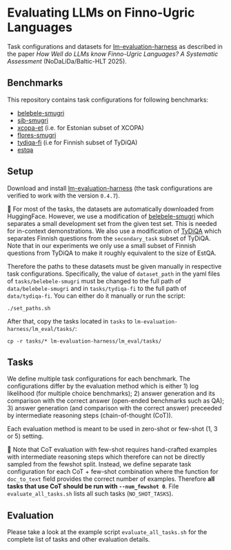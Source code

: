 # Evaluating LLMs on Finno-Ugric Languages

Task configurations and datasets for [lm-evaluation-harness](https://github.com/EleutherAI/lm-evaluation-harness) as described in the paper *How Well do LLMs know Finno-Ugric Languages? A Systematic Assessment* (NoDaLiDa/Baltic-HLT 2025).

## Benchmarks

This repository contains task configurations for following benchmarks:

- [belebele-smugri](https://huggingface.co/datasets/tartuNLP/belebele-smugri)
- [sib-smugri](https://huggingface.co/datasets/tartuNLP/sib-smugri)
- [xcopa-et]() (i.e. for Estonian subset of XCOPA)
- [flores-smugri](https://huggingface.co/datasets/tartuNLP/flores-smugri-pairs)
- [tydiqa-fi](https://huggingface.co/datasets/google-research-datasets/tydiqa) (i.e for Finnish subset of TyDiQA)
- [estqa](https://huggingface.co/datasets/TalTechNLP/EstQA) 

## Setup

Download and install [lm-evaluation-harness](https://github.com/EleutherAI/lm-evaluation-harness) (the task configurations are verified to work with the version `0.4.7`).

🚨 For most of the tasks, the datasets are automatically downloaded from HuggingFace. However, we use a modification of [belebele-smugri](https://huggingface.co/datasets/tartuNLP/belebele-smugri) which separates a small development set from the given test set. This is needed for in-context demonstrations. We also use a modification of [TyDiQA](https://huggingface.co/datasets/google-research-datasets/tydiqa) which separates Finnish questions from the `secondary_task` subset of TyDiQA. Note that in our experiments we only use a small subset of Finnish questions from TyDiQA to make it roughly equivalent to the size of EstQA.

Therefore the paths to these datasets must be given manually in respective task configurations. Specifically, the value of `dataset_path` in the yaml files of `tasks/belebele-smugri` must be changed to the full path of `data/belebele-smugri` and in `tasks/tydiqa-fi` to the full path of `data/tydiqa-fi`. You can either do it manually or run the script:

`./set_paths.sh`

After that, copy the tasks located in `tasks` to `lm-evaluation-harness/lm_eval/tasks/`:

`cp -r tasks/* lm-evaluation-harness/lm_eval/tasks/`

## Tasks

We define multiple task configurations for each benchmark. The configurations differ by the evaluation method which is either 1) log likelihood (for multiple choice benchmarks); 2) answer generation and its comparison with the correct answer (open-ended benchmarks such as QA); 3) answer generation (and comparison with the correct answer) preceeded by intermediate reasoning steps (chain-of-thought (CoT)).

Each evaluation method is meant to be used in zero-shot or few-shot (1, 3 or 5) setting.

🚨 Note that CoT evaluation with few-shot requires hand-crafted examples with intermediate reasoning steps which therefore can not be directly sampled from the fewshot split. Instead, we define separate task configuration for each CoT + few-shot combination where the function for `doc_to_text` field provides the correct number of examples. Therefore **all tasks that use CoT should be run with `--num_fewshot 0`**. File `evaluate_all_tasks.sh` lists all such tasks (`NO_SHOT_TASKS`).

## Evaluation

Please take a look at the example script `evaluate_all_tasks.sh` for the complete list of tasks and other evaluation details.
